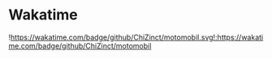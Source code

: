 # Wakatime
!https://wakatime.com/badge/github/ChiZinct/motomobil.svg!:https://wakatime.com/badge/github/ChiZinct/motomobil
